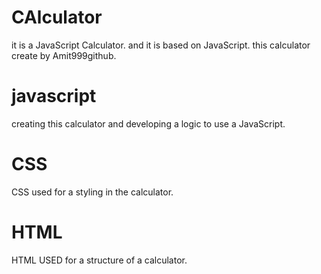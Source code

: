 # CAlculator
 it is a JavaScript Calculator. and it is based on JavaScript.
 this calculator create by Amit999github.

 # javascript
 creating this calculator and developing a logic to use a JavaScript.
 # CSS
 CSS used for a styling in the calculator.

 # HTML 
 HTML USED for a structure of a calculator.